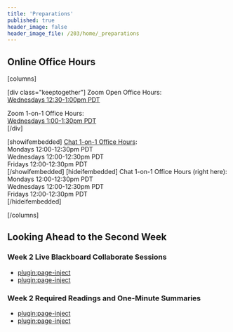 ```yaml
---
title: 'Preparations'
published: true
header_image: false
header_image_file: /203/home/_preparations
---
```


## Online Office Hours

[columns]

[div class="keeptogether"]
Zoom Open Office Hours:  
[Wednesdays 12:30-1:00pm PDT](https://www2.cs.sfu.ca/CourseCentral/363/paulh/open-office-hours)  

Zoom 1-on-1 Office Hours:  
[Wednesdays 1:00-1:30pm PDT](https://www2.cs.sfu.ca/CourseCentral/363/paulh/1-on-1-office-hours/)  
[/div]

[showifembedded]
[Chat 1-on-1 Office Hours](https://canvas.sfu.ca/courses/53207/external_tools/13146):  
Mondays 12:00-12:30pm PDT  
Wednesdays 12:00-12:30pm PDT  
Fridays 12:00-12:30pm PDT  
[/showifembedded]
[hideifembedded]
Chat 1-on-1 Office Hours (right here):  
Mondays 12:00-12:30pm PDT  
Wednesdays 12:00-12:30pm PDT  
Fridays 12:00-12:30pm PDT  
[/hideifembedded]

[/columns]

## Looking Ahead to the Second Week

### Week 2 Live Blackboard Collaborate Sessions
* [plugin:page-inject](../../blackboard-sessions/week-02-1)   	
* [plugin:page-inject](../../blackboard-sessions/week-02-2)  

### Week 2 Required Readings and One-Minute Summaries
* [plugin:page-inject](../../weekly-readings/week-02-1?template=partials/embedlycardlinkonly)  	
* [plugin:page-inject](../../weekly-readings/week-02-2?template=partials/embedlycardlinkonly)  

